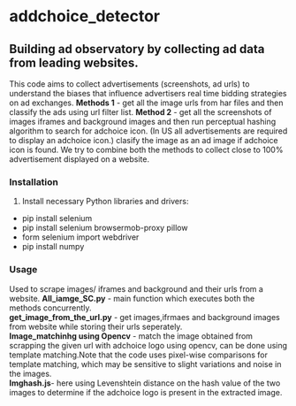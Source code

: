 # addchoice_detector
## Building ad observatory by collecting ad data from leading websites.
This code aims to collect advertisements (screenshots, ad urls) to understand the biases that influence advertisers real time bidding strategies on ad exchanges. 
**Methods 1** - get all the image urls from har files and then classify the ads using url filter list.
**Method 2** - get all the screenshots of images iframes and background images and then run perceptual hashing algorithm to search for adchoice icon. (In US all advertisements are required to display an adchoice icon.) clasify the image as an ad image if adchoice icon is found.
We try to combine both the methods to collect close to 100% advertisement displayed on a website.
### Installation
1. Install necessary Python libraries and drivers:
  - pip install selenium
  - pip install selenium browsermob-proxy pillow
  - form selenium import webdriver
  - pip install numpy
### Usage
Used to scrape images/ iframes and background and their urls from a website.
**All_iamge_SC.py** - main function which executes both the methods concurrently.<br />
**get_image_from_the_url.py** - get images,ifrmaes and background images from website while storing their urls seperately. <br />
**Image_matchinhg using Opencv** - match the image obtained from scrapping the given url with adchoice logo using opencv, can be done using template matching.Note that the code uses pixel-wise comparisons for template matching, which may be sensitive to slight variations and noise in the images.<br />
**Imghash.js**- here using Levenshtein distance on the hash value of the two images to determine if the adchoice logo is present in the extracted image.<br />

